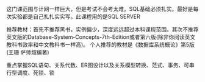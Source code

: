 这门课范围与计网一样巨大，但是考试不会考太难。SQL基础必须扎实。最好是每次实验都是自己扎扎实实写。此课程用的是SQL SERVER

推荐教材：首先不推荐黑书，实例偏少，深度远远超过本科课程范围。其次不推荐英文版的Database-System-Concepts-7th-Edition或者第六版(除非你阅读英文教科书效率和中文教科书一样高)。
个人推荐的教材是《数据库系统概论》第5版(王珊 萨师煊编著)

重点掌握SQL语句、关系代数、ER图设计以及关系模型转换、范式、事务、可串行型调度、死锁、锁
